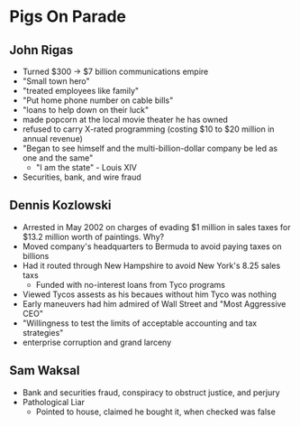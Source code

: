 # Pigs On Parade
## John Rigas
+ Turned $300 -> $7 billion communications empire
+ "Small town hero"
+ "treated employees like family"
+ "Put home phone number on cable bills"
+ "loans to help down on their luck"
+ made popcorn at the local movie theater he has owned
+ refused to carry X-rated  programming (costing $10 to $20 million in annual
  revenue)
+ "Began to see himself and the multi-billion-dollar company be led as one and
  the same"
    - "I am the state" - Louis XIV
+ Securities, bank, and wire fraud

## Dennis Kozlowski
+ Arrested in May 2002 on charges of evading $1 million in sales taxes for $13.2
  million worth of paintings. Why?
+ Moved company's headquarters to Bermuda to avoid paying taxes on billions
+ Had it routed through New Hampshire to avoid New York's 8.25 sales taxs
    - Funded with no-interest loans from Tyco programs
+ Viewed Tycos assests as his becaues without him Tyco was nothing
+ Early maneuvers had him admired of Wall Street and "Most Aggressive CEO"
+ "Willingness to test the limits of acceptable accounting and tax strategies"
+ enterprise corruption and grand larceny

## Sam Waksal
+ Bank and securities fraud, conspiracy to obstruct justice, and perjury
+ Pathological Liar
    - Pointed to house, claimed he bought it, when checked was false


